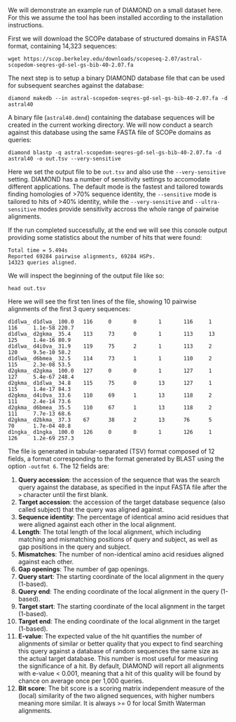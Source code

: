 We will demonstrate an example run of DIAMOND on a small dataset here. For this
we assume the tool has been installed according to the installation instructions.

First we will download the SCOPe database of structured domains in FASTA format,
containing 14,323 sequences:

    wget https://scop.berkeley.edu/downloads/scopeseq-2.07/astral-scopedom-seqres-gd-sel-gs-bib-40-2.07.fa

The next step is to setup a binary DIAMOND database file that can be used for
subsequent searches against the database:

    diamond makedb --in astral-scopedom-seqres-gd-sel-gs-bib-40-2.07.fa -d astral40
    
A binary file (`astral40.dmnd`) containing the database sequences will be created
in the current working directory. We will now conduct a search against this database
using the same FASTA file of SCOPe domains as queries:

    diamond blastp -q astral-scopedom-seqres-gd-sel-gs-bib-40-2.07.fa -d astral40 -o out.tsv --very-sensitive
    
Here we set the output file to be `out.tsv` and also use the `--very-sensitive`
setting. DIAMOND has a number of sensitivity settings to accomodate different
applications. The default mode is the fastest and tailored towards finding
homologies of >70% sequence identity, the `--sensitive` mode is tailored to hits
of >40% identity, while the `--very-sensitive` and `--ultra-sensitive` modes
provide sensitivity accross the whole range of pairwise alignments.

If the run completed successfully, at the end we will see this console output
providing some statistics about the number of hits that were found:

    Total time = 5.494s
    Reported 69284 pairwise alignments, 69284 HSPs.
    14323 queries aligned.

We will inspect the beginning of the output file like so:

    head out.tsv
    
Here we will see the first ten lines of the file, showing 10 pairwise alignments
of the first 3 query sequences:

    d1dlwa_ d1dlwa_ 100.0   116     0       0       1       116     1       116     1.1e-58 220.7
    d1dlwa_ d2gkma_ 35.4    113     73      0       1       113     13      125     1.4e-16 80.9
    d1dlwa_ d4i0va_ 31.9    119     75      2       1       113     2       120     9.5e-10 58.2
    d1dlwa_ d6bmea_ 32.5    114     73      1       1       110     2       115     2.3e-08 53.5
    d2gkma_ d2gkma_ 100.0   127     0       0       1       127     1       127     5.4e-67 248.4
    d2gkma_ d1dlwa_ 34.8    115     75      0       13      127     1       115     1.4e-17 84.3
    d2gkma_ d4i0va_ 33.6    110     69      1       13      118     2       111     2.4e-14 73.6
    d2gkma_ d6bmea_ 35.5    110     67      1       13      118     2       111     7.7e-13 68.6
    d2gkma_ d2bkma_ 37.3    67      38      2       13      76      5       70      1.7e-04 40.8
    d1ngka_ d1ngka_ 100.0   126     0       0       1       126     1       126     1.2e-69 257.3
    
The file is generated in tabular-separated (TSV) format composed of 12 fields,
a format corresponding to the format generated by BLAST using the option
`-outfmt 6`. The 12 fields are:

1. **Query accession**: the accession of the sequence that was the search query against
   the database, as specified in the input FASTA file after the `>` character until
   the first blank.
2. **Target accession**: the accession of the target database sequence (also called
   subject) that the query was aligned against.
3. **Sequence identity**: The percentage of identical amino acid residues that were
   aligned against each other in the local alignment.
4. **Length**: The total length of the local alignment, which including matching and
   mismatching positions of query and subject, as well as gap positions in the query
   and subject.
5. **Mismatches**: The number of non-identical amino acid residues aligned against
   each other.
6. **Gap openings**: The number of gap openings.
7. **Query start**: The starting coordinate of the local alignment in the query (1-based).
8. **Query end**: The ending coordinate of the local alignment in the query (1-based).
9. **Target start**: The starting coordinate of the local alignment in the target (1-based).
10. **Target end**: The ending coordinate of the local alignment in the target (1-based).
11. **E-value**: The expected value of the hit quantifies the number of alignments of
    similar or better quality that you expect to find searching this query against a
    database of random sequences the same size as the actual target database. This number
    is most useful for measuring the significance of a hit. By default, DIAMOND will
    report all alignments with e-value < 0.001, meaning that a hit of this quality will
    be found by chance on average once per 1,000 queries.
12. **Bit score**: The bit score is a scoring matrix independent measure of the
    (local) similarity of the two aligned sequences, with higher numbers meaning
    more similar. It is always >= 0 for local Smith Waterman alignments.
